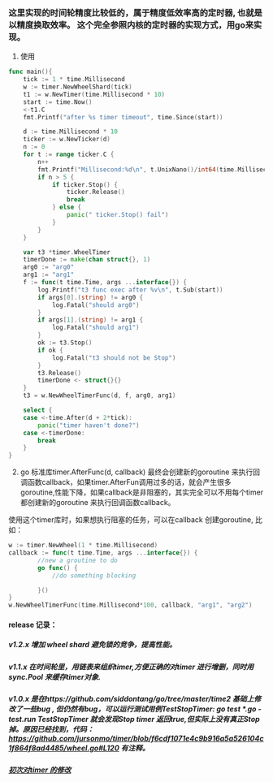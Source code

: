 ### 这里实现的时间轮精度比较低的，属于精度低效率高的定时器, 也就是以精度换取效率。 这个完全参照内核的定时器的实现方式，用go来实现。 

1. 使用
```go
func main(){
	tick := 1 * time.Millisecond
	w := timer.NewWheelShard(tick)
	t1 := w.NewTimer(time.Millisecond * 10)
	start := time.Now()
	<-t1.C
	fmt.Printf("after %s timer timeout", time.Since(start))

	d := time.Millisecond * 10
	ticker := w.NewTicker(d)
	n := 0
	for t := range ticker.C {
		n++
		fmt.Printf("Millisecond:%d\n", t.UnixNano()/int64(time.Millisecond))
		if n > 5 {
			if ticker.Stop() {
				ticker.Release()
				break
			} else {
				panic(" ticker.Stop() fail")
			}
		}
	}

	var t3 *timer.WheelTimer
	timerDone := make(chan struct{}, 1)
	arg0 := "arg0"
	arg1 := "arg1"
	f := func(t time.Time, args ...interface{}) {
		log.Printf("t3 func exec after %v\n", t.Sub(start))
		if args[0].(string) != arg0 {
			log.Fatal("should arg0")
		}
		if args[1].(string) != arg1 {
			log.Fatal("should arg1")
		}
		ok := t3.Stop()
		if ok {
			log.Fatal("t3 should not be Stop")
		}
		t3.Release()
		timerDone <- struct{}{}
	}
	t3 = w.NewWheelTimerFunc(d, f, arg0, arg1)

	select {
	case <-time.After(d + 2*tick):
		panic("timer haven't done?")
	case <-timerDone:
		break
    }
}
```
2. go 标准库timer.AfterFunc(d, callback) 最终会创建新的goroutine 来执行回调函数callback，如果timer.AfterFun调用过多的话，就会产生很多goroutine,性能下降，如果callback是非阻塞的，其实完全可以不用每个timer 都创建新的goroutine 来执行回调函数callback。

使用这个timer库时，如果想执行阻塞的任务，可以在callback 创建goroutine, 比如：
```go
w := timer.NewWheel(1 * time.Millisecond)
callback := func(t time.Time, args ...interface{}) {
        //new a groutine to do 
        go func() {
            //do something blocking

        }()
}
w.NewWheelTimerFunc(time.Millisecond*100, callback, "arg1", "arg2")

```
#### release 记录：
##### v1.2.x 增加 wheel shard 避免锁的竞争，提高性能。
##### v1.1.x 在时间轮里，用链表来组织timer,方便正确的对timer 进行增删，同时用sync.Pool 来缓存timer对象.
##### v1.0.x 是在https://github.com/siddontang/go/tree/master/time2 基础上修改了一些bug , 但仍然有bug，可以运行测试用例TestStopTimer: go test *.go -test.run TestStopTimer 就会发现Stop timer 返回true,但实际上没有真正Stop 掉。原因已经找到，代码：https://github.com/jursonmo/timer/blob/f6cdf1071e4c9b916a5a526104c1f864f8ad4485/wheel.go#L120 有注释。

##### [初次对timer 的修改](https://github.com/jursonmo/gocode/tree/master/src/timer)